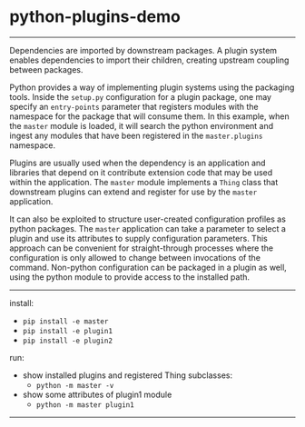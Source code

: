 # python-plugins-demo
---

Dependencies are imported by downstream packages. A plugin system enables dependencies to import their children, creating upstream coupling between packages.

Python provides a way of implementing plugin systems using the packaging tools. Inside the `setup.py` configuration for a plugin package, one may specify an `entry-points` parameter that registers modules with the namespace for the package that will consume them. In this example, when the `master` module is loaded, it will search the python environment and ingest any modules that have been registered in the `master.plugins` namespace.

Plugins are usually used when the dependency is an application and libraries that depend on it contribute extension code that may be used within the application. The `master` module implements a `Thing` class that downstream plugins can extend and register for use by the `master` application.

It can also be exploited to structure user-created configuration profiles as python packages. The `master` application can take a parameter to select a plugin and use its attributes to supply configuration parameters. This approach can be convenient for straight-through processes where the configuration is only allowed to change between invocations of the command. Non-python configuration can be packaged in a plugin as well, using the python module to provide access to the installed path.

---
install:
- `pip install -e master`
- `pip install -e plugin1`
- `pip install -e plugin2`

run:
- show installed plugins and registered Thing subclasses:
  - `python -m master -v`
- show some attributes of plugin1 module
  - `python -m master plugin1`

---
